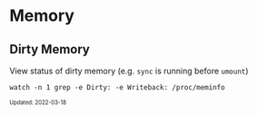 Memory
===

## Dirty Memory

View status of dirty memory (e.g. `sync` is running before `umount`)
```
watch -n 1 grep -e Dirty: -e Writeback: /proc/meminfo 
```

<sub><sup>Updated: 2022-03-18</sup></sub>
